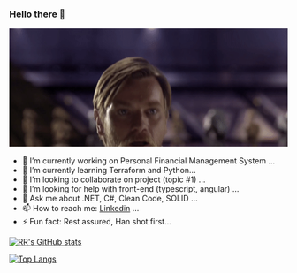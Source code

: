 ### Hello there 👋
![Obi Wan Hello There](https://github.com/rodriguesrm/rodriguesrm/blob/main/obiwan-hello-there.gif)

<!--
**rodriguesrm/rodriguesrm** is a ✨ _special_ ✨ repository because its `README.md` (this file) appears on your GitHub profile.
-->

- 🔭 I’m currently working on Personal Financial Management System ...
- 🌱 I’m currently learning Terraform and Python...
- 👯 I’m looking to collaborate on project (topic #1) ...
- 🤔 I’m looking for help with front-end (typescript, angular) ...
- 💬 Ask me about .NET, C#, Clean Code, SOLID ...
- 📫 How to reach me: [Linkedin](https://www.linkedin.com/in/rodrigues-rm/) ...
- ⚡ Fun fact: Rest assured, Han shot first...

[![RR's GitHub stats](https://github-readme-stats.vercel.app/api?username=rodriguesrm&show_icons=true&theme=onedark)](https://github.com/rodriguesrm)

[![Top Langs](https://github-readme-stats.vercel.app/api/top-langs/?username=rodriguesrm&layout=compact&theme=onedark)](https://github.com/rodriguesrm)
